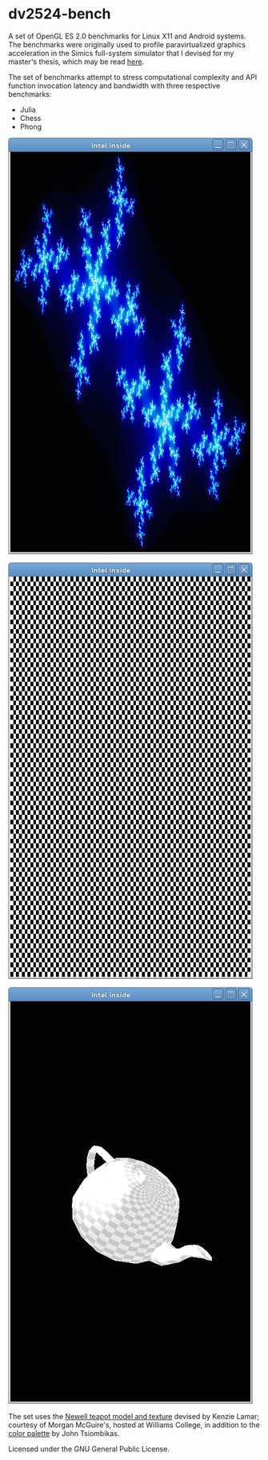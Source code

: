 dv2524-bench
============

A set of OpenGL ES 2.0 benchmarks for Linux X11 and Android systems.
The benchmarks were originally used to profile paravirtualized graphics acceleration in the Simics full-system simulator that I devised for my master's thesis, which may be read [here](https://github.com/CaterHatterPillar/dv2524).

The set of benchmarks attempt to stress computational complexity and API function invocation latency and bandwidth with three respective benchmarks:

* Julia
* Chess
* Phong

![alt text](https://github.com/CaterHatterPillar/dv2524-bench/blob/master/img/imgjulia.png "Julia benchmark")

![alt text](https://github.com/CaterHatterPillar/dv2524-bench/blob/master/img/imgchess.png "Chess benchmark")

![alt text](https://github.com/CaterHatterPillar/dv2524-bench/blob/master/img/imgphong.png "Phong benchmark")

The set uses the [Newell teapot model and texture](http://graphics.cs.williams.edu/data/meshes.xml) devised by Kenzie Lamar; courtesy of Morgan McGuire's, hosted at Williams College, in addition to the [color palette](http://nuclear.mutantstargoat.com/articles/sdr_fract/) by John Tsiombikas.

Licensed under the GNU General Public License.
